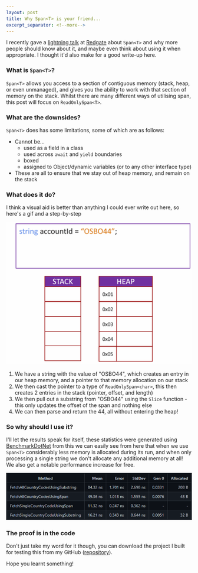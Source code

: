```yaml
---
layout: post
title: Why Span<T> is your friend...
excerpt_separator: <!--more-->
---
```

I recently gave a [lightning talk](https://en.wikipedia.org/wiki/Lightning_talk) at [Redgate](https://github.com/red-gate) about `Span<T>` and why more people should know about it, and maybe even think about using it when appropriate. I thought it'd also make for a good write-up here.
<!--more-->
### What is `Span<T>`?
`Span<T>` allows you access to a section of contiguous memory (stack, heap, or even unmanaged), and gives you the ability to work with that section of memory on the stack. Whilst there are many different ways of utilising span, this post will focus on `ReadOnlySpan<T>`.

### What are the downsides?
`Span<T>` does has some limitations, some of which are as follows:

 - Cannot be...
	 - used as a field in a class
	 - used across `await` and `yield` boundaries
	 - boxed
	 - assigned to Object/dynamic variables (or to any other interface type)
 - These are all to ensure that we stay out of heap memory, and remain on the stack

### What does it do?
I think a visual aid is better than anything I could ever write out here, so here's a gif and a step-by-step

![Span T Demo](/images/span-t-slow.gif)

 1. We have a string with the value of "OSBO44", which creates an entry in our heap memory, and a pointer to that memory allocation on our stack
 2. We then cast the pointer to a type of `ReadOnlySpan<char>`, this then creates 2 entries in the stack (pointer, offset, and length)
 3. We then pull out a substring from "OSBO44" using the `Slice` function - this only updates the offset of the span and nothing else
 4. We can then parse and return the 44, all without entering the heap!

### So why should I use it?
I'll let the results speak for itself, these statistics were generated using [BenchmarkDotNet](https://github.com/dotnet/BenchmarkDotNet) from this we can easily see from here that when we use `Span<T>` considerably less memory is allocated during its run, and when only processing a single string we don't allocate any additional memory at all! We also get a notable performance increase for free.

![Span T Results](/images/span-t-results.png)

### The proof is in the code
Don't just take my word for it though, you can download the project I built for testing this from my GitHub ([repository](https://github.com/MrDKOz/SpanEfficiency)).

Hope you learnt something!
